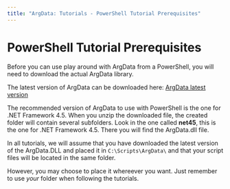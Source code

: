```yaml
---
title: "ArgData: Tutorials - PowerShell Tutorial Prerequisites"
---
```


# PowerShell Tutorial Prerequisites

Before you can use play around with ArgData from a PowerShell, you will need
to download the actual ArgData library.

The latest version of ArgData can be downloaded here: [ArgData latest version](/downloads/argdata/ArgData.0.19.0.zip)

The recommended version of ArgData to use with PowerShell is the one
for .NET Framework 4.5. 
When you unzip the downloaded file, the created folder will contain several subfolders.
Look in the one called **net45**, this is the one for .NET Framework 4.5.
There you will find the ArgData.dll file.

In all tutorials, we will assume that you have downloaded the latest version
of the ArgData.DLL and placed it in `C:\Scripts\ArgData\` and that
your script files will be located in the same folder.

However, you may choose to place it whereever you want. Just remember to use _your_ folder
when following the tutorials.
